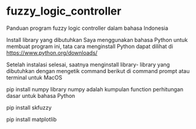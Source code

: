 # fuzzy_logic_controller
Panduan program fuzzy logic controller dalam bahasa Indonesia

Install library yang dibutuhkan
Saya menggunakan bahasa Python untuk membuat program ini, tata cara menginstall Python dapat dilihat di
https://www.python.org/downloads/

Setelah instalasi selesai, saatnya menginstall library- library yang dibutuhkan dengan mengetik command berikut di command prompt atau terminal untuk MacOS

pip install numpy
library numpy adalah kumpulan function perhitungan dasar untuk bahasa Python

pip install skfuzzy

pip install matplotlib
